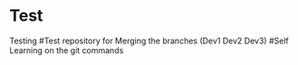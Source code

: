 # Test
Testing
#Test repository for Merging the branches (Dev1 Dev2 Dev3)
#Self Learning on the git commands
